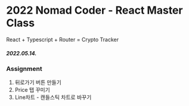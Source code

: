 # 2022 Nomad Coder - React Master Class

<p>React + Typescript + Router = Crypto Tracker</p>
<h5>2022.05.14.</h5>


<h3>Assignment</h3>
<ol>
<li>뒤로가기 버튼 만들기</li>
<li>Price 탭 꾸미기</li>
<li>Line차트 - 캔들스틱 차트로 바꾸기</li>
</ol>
